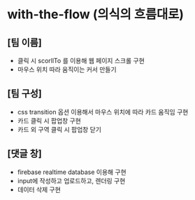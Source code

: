 # with-the-flow (의식의 흐름대로)

[팀 이름]
--- 
- 클릭 시 scorllTo 를 이용해 웹 페이지 스크롤 구현
- 마우스 위치 따라 움직이는 커서 만들기

[팀 구성] 
---
- css transition 옵션 이용해서 마우스 위치에 따라 카드 움직임 구현
- 카드 클릭 시 팝업창 구현
- 카드 외 구역 클릭 시 팝업창 닫기

[댓글 창]
---
- firebase realtime database 이용해 구현
- input에 작성하고 업로드하고, 렌더링 구현
- 데이터 삭제 구현